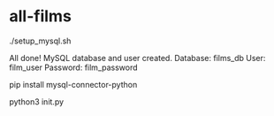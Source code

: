 # all-films
./setup_mysql.sh

All done!
MySQL database and user created.
Database: films_db
User: film_user
Password: film_password

pip install mysql-connector-python

python3 init.py
